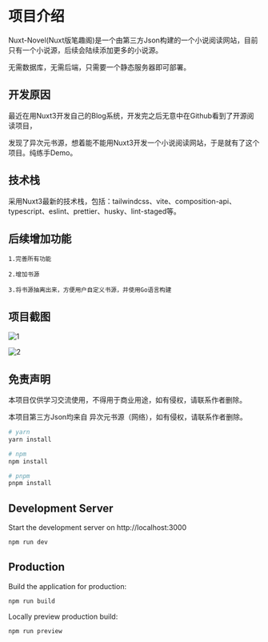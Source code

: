 # 项目介绍

Nuxt-Novel(Nuxt版笔趣阁)是一个由第三方Json构建的一个小说阅读网站，目前只有一个小说源，后续会陆续添加更多的小说源。

无需数据库，无需后端，只需要一个静态服务器即可部署。

## 开发原因

最近在用Nuxt3开发自己的Blog系统，开发完之后无意中在Github看到了开源阅读项目，

发现了异次元书源，想着能不能用Nuxt3开发一个小说阅读网站，于是就有了这个项目。纯练手Demo。

## 技术栈

采用Nuxt3最新的技术栈，包括：tailwindcss、vite、composition-api、typescript、eslint、prettier、husky、lint-staged等。

## 后续增加功能

    1.完善所有功能

    2.增加书源

    3.将书源抽离出来，方便用户自定义书源，并使用Go语言构建

## 项目截图

![1](https://img.smalljp.com/i/2023/02/08/psevpw.webp)

![2](https://img.smalljp.com/i/2023/02/08/pseyj6.webp)


## 免责声明

本项目仅供学习交流使用，不得用于商业用途，如有侵权，请联系作者删除。

本项目第三方Json均来自 异次元书源（网络），如有侵权，请联系作者删除。

```bash
# yarn
yarn install

# npm
npm install

# pnpm
pnpm install
```

## Development Server

Start the development server on http://localhost:3000

```bash
npm run dev
```

## Production

Build the application for production:

```bash
npm run build
```

Locally preview production build:

```bash
npm run preview
```
